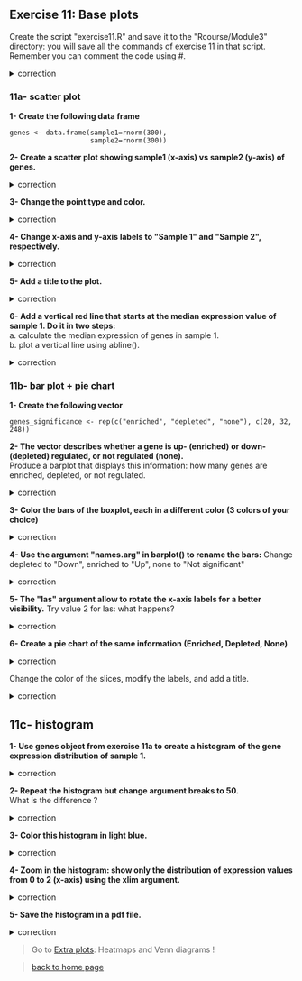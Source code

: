 ## Exercise 11: Base plots

Create the script "exercise11.R" and save it to the "Rcourse/Module3" directory: you will save all the commands of exercise 11 in that script.
<br>Remember you can comment the code using #.


<details>
<summary>
correction
</summary>

```{r}	
getwd()
setwd("~/Rcourse/Module3")
```

</details>

### 11a- scatter plot

**1- Create the following data frame**

```{r}
genes <- data.frame(sample1=rnorm(300),
                    sample2=rnorm(300))
```

**2- Create a scatter plot showing sample1 (x-axis) vs sample2 (y-axis) of genes.**

<details>
<summary>
correction
</summary>

```{r}	
plot(genes$sample1, genes$sample2)
```

</details>

**3- Change the point type and color.**

<details>
<summary>
correction
</summary>

```{r}
plot(genes$sample1, 
     genes$sample2, 
     col="lightblue", 
     pch=3)
```

</details>

**4- Change x-axis and y-axis labels to "Sample 1" and "Sample 2", respectively.**

<details>
<summary>
correction
</summary>

```{r}
plot(genes$sample1, 
     genes$sample2, 
     col="lightblue", 
     pch=3,
     xlab="Sample 1", 
     ylab="Sample 2")
```

</details>

**5- Add a title to the plot.**

<details>
<summary>
correction
</summary>

```{r}
plot(genes$sample1, 
     genes$sample2, 
     col="lightblue", 
     pch=3,
     xlab="Sample 1", 
     ylab="Sample 2",
     main="scatter plot")
```

</details>

**6- Add a vertical red line that starts at the median expression value of sample 1. Do it in two steps:**<br>
a. calculate the median expression of genes in sample 1.<br>
b. plot a vertical line using abline().

<details>
<summary>
correction
</summary>

```{r}
# median expression of sample1
med1 <- median(genes$sample1)

# plot
plot(genes$sample1, 
     genes$sample2, 
     col="lightblue", 
     pch=3,
     xlab="Sample 1", 
     ylab="Sample 2",
     main="scatter plot")

# vertical line
abline(v=med1, col="red")
```

</details>

### 11b- bar plot + pie chart

**1- Create the following vector**

```{r}
genes_significance <- rep(c("enriched", "depleted", "none"), c(20, 32, 248))
```


**2- The vector describes whether a gene is up- (enriched) or down- (depleted) regulated, or not regulated (none).**<br>
Produce a barplot that displays this information: how many genes are enriched, depleted, or not regulated.

<details>
<summary>
correction
</summary>

```{r}
barplot(table(genes_significance))
```

</details>

**3- Color the bars of the boxplot, each in a different color (3 colors of your choice)**

<details>
<summary>
correction
</summary>

```{r}
barplot(table(genes_significance), 
  col=c("blue", "red", "grey"))
```

</details>

**4- Use the argument "names.arg" in barplot() to rename the bars:**
Change depleted to "Down", enriched to "Up", none to "Not significant"

<details>
<summary>
correction
</summary>

```{r}
barplot(table(genes_significance), 
  col=c("blue", "red", "grey"), 
  names.arg=c("Down", "Up", "Not significant"))
```

</details>

**5- The "las" argument allow to rotate the x-axis labels for a better visibility.**
Try value 2 for las: what happens? 

<details>
<summary>
correction
</summary>

```{r}
barplot(table(genes_significance), 
  col=c("blue", "red", "grey"), 
  names.arg=c("Down", "Up", "Not significant"), 
  las=2)
```

</details>

**6- Create a pie chart of the same information (Enriched, Depleted, None)**

<details>
<summary>
correction
</summary>

```{r}
pie(table(genes_significance))
```

</details>

Change the color of the slices, modify the labels, and add a title.

<details>
<summary>
correction
</summary>

```{r}
pie(table(genes_significance), 
    col=c("blue", "red", "grey"), 
    main="pie chart", 
    labels=c("Down", "Up", "Not significant"))
```

</details>

## 11c- histogram

**1- Use genes object from exercise 11a to create a histogram of the gene expression distribution of sample 1.**

<details>
<summary>
correction
</summary>

```{r}
hist(genes$sample1)
```

</details>

**2- Repeat the histogram but change argument breaks to 50.**<br>
What is the difference ?

<details>
<summary>
correction
</summary>

```{r}
hist(genes$sample1, 
  breaks=50)
```

</details>

**3- Color this histogram in light blue.**

<details>
<summary>
correction
</summary>

```{r}
hist(genes$sample1, 
  breaks=50, 
  col="lightblue")
```

</details>

**4- Zoom in the histogram: show only the distribution of expression values from 0 to 2 (x-axis) using the xlim argument.**

<details>
<summary>
correction
</summary>

```{r}
hist(genes$sample1, 
  breaks=50, 
  col="lightblue",
  xlim=c(0, 2))
```

</details>

**5- Save the histogram in a pdf file.**

<details>
<summary>
correction
</summary>

```{r}
pdf("myhistogram.pdf")

hist(genes$sample1, 
    breaks=50, 
    col="lightblue", 
    xlim=c(0, 2))

dev.off()
```

</details>

> Go to [Extra plots](https://biocorecrg.github.io/CRG_RIntroduction/extraplot): Heatmaps and Venn diagrams !

> [back to home page](https://biocorecrg.github.io/CRG_RIntroduction)
